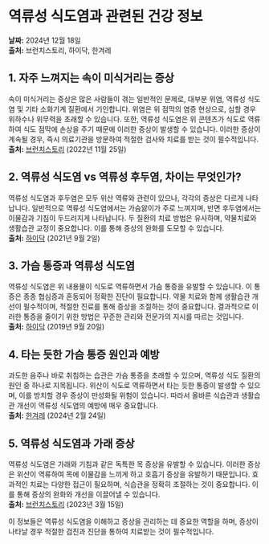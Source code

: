 # 역류성 식도염과 관련된 건강 정보

**날짜:** 2024년 12월 18일  
**출처:** 브런치스토리, 하이닥, 한겨레  

## 1. 자주 느껴지는 속이 미식거리는 증상

속이 미식거리는 증상은 많은 사람들이 겪는 일반적인 문제로, 대부분 위염, 역류성 식도염 및 기타 소화기계 질환에서 기인합니다. 위염은 위 점막의 염증 현상으로, 심할 경우 위하수나 위무력을 초래할 수 있습니다. 또한, 역류성 식도염은 위 콘텐츠가 식도로 역류하여 식도 점막에 손상을 주기 때문에 이러한 증상이 발생할 수 있습니다. 이러한 증상이 계속될 경우, 즉시 의료기관을 방문하여 적절한 검사와 치료를 받는 것이 필수적입니다.  
**출처:** [브런치스토리](https://brunch.co.kr/@story) (2022년 11월 25일)

## 2. 역류성 식도염 vs 역류성 후두염, 차이는 무엇인가?

역류성 식도염과 후두염은 모두 위산 역류와 관련이 있으나, 각각의 증상은 다르게 나타납니다. 일반적으로 역류성 식도염에서는 가슴앓이가 주로 느껴지며, 반면 후두염에서는 이물감과 기침이 두드러지게 나타납니다. 두 질환의 치료 방법은 유사하며, 약물치료와 생활습관 교정이 중요합니다. 이를 통해 증상의 완화를 도모할 수 있습니다.  
**출처:** [하이닥](https://hdac.co.kr) (2021년 9월 2일)

## 3. 가슴 통증과 역류성 식도염

역류성 식도염은 위 내용물이 식도로 역류하면서 가슴 통증을 유발할 수 있습니다. 이 통증은 종종 협심증과 혼동되어 정확한 진단이 필요합니다. 약물 치료와 함께 생활습관 개선이 필수적이며, 적절한 진료를 통해 증상을 조절하는 것이 중요합니다. 결과적으로 이러한 통증을 줄이기 위한 방법은 꾸준한 관리와 전문가의 지시를 따르는 것입니다.  
**출처:** [하이닥](https://hdac.co.kr) (2019년 9월 20일)

## 4. 타는 듯한 가슴 통증 원인과 예방

과도한 음주나 바로 취침하는 습관은 가슴 통증을 초래할 수 있으며, 역류성 식도 질환의 원인 중 하나로 지목됩니다. 위산이 식도로 역류하면서 타는 듯한 통증이 발생할 수 있으며, 이를 방치할 경우 증상이 만성화될 위험이 있습니다. 따라서 올바른 식습관과 생활습관 개선이 역류성 식도염의 예방에 매우 중요합니다.  
**출처:** [한겨레](https://hani.co.kr) (2024년 2월 24일)

## 5. 역류성 식도염과 가래 증상

역류성 식도염은 가래와 기침과 같은 독특한 목 증상을 유발할 수 있습니다. 이러한 증상은 위산이 역류하여 목에 이물감을 느끼게 하고 호흡기 증상을 유발하기 때문입니다. 효과적인 치료는 다양한 접근이 필요하며, 식습관을 정확히 조절하는 것이 중요합니다. 이를 통해 증상의 완화와 개선을 이끌어낼 수 있습니다.  
**출처:** [브런치스토리](https://brunch.co.kr/@story) (2023년 3월 15일)

이 정보들은 역류성 식도염을 이해하고 증상을 관리하는 데 중요한 역할을 하며, 증상이 나타날 경우 적절한 검진과 진단을 통하여 치료받는 것이 필수적입니다.